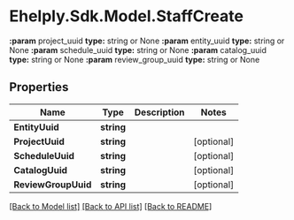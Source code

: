 # Ehelply.Sdk.Model.StaffCreate
**:param** project_uuid                        **type:** string or None  **:param** entity_uuid                         **type:** string or None  **:param** schedule_uuid                       **type:** string or None  **:param** catalog_uuid                        **type:** string or None  **:param** review_group_uuid                   **type:** string or None

## Properties

Name | Type | Description | Notes
------------ | ------------- | ------------- | -------------
**EntityUuid** | **string** |  | 
**ProjectUuid** | **string** |  | [optional] 
**ScheduleUuid** | **string** |  | [optional] 
**CatalogUuid** | **string** |  | [optional] 
**ReviewGroupUuid** | **string** |  | [optional] 

[[Back to Model list]](../README.md#documentation-for-models) [[Back to API list]](../README.md#documentation-for-api-endpoints) [[Back to README]](../README.md)

